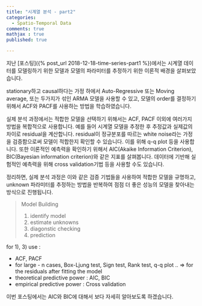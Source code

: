 ```yaml
---
title: "시계열 분석 - part2"
categories: 
  - Spatio-Temporal Data
comments: true
mathjax : true
published: true

---
```


지난 [포스팅]({% post_url 2018-12-18-time-series-part1 %})에서는 시계열 데이터를 모델링하기 위한 모델과 모델의 파라미터를 추정하기 위한 이론적 배경을 살펴보았습니다. 

stationary하고 causal하다는 가정 하에서 Auto-Regressive 또는 Moving average, 또는 두가지가 섞인 ARMA 모델을 사용할 수 있고, 모델의 order를 결정하기 위해서 ACF와 PACF를 사용하는 방법을 학습하였습니다. 

실제 분석 과정에서는 적합한 모델을 선택하기 위해서는 ACF, PACF 이외에 여러가지 방법을 복합적으로 사용합니다. 예를 들어 시계열 모델을 추정한 후 추정값과 실제값의 차이로 residual을 계산합니다. residual이 정규분포를 따르는 white noise라는 가정을 검증함으로써 모델이 적합한지 확인할 수 있습니다.  이를 위해 q-q plot 등을 사용합니다. 또한 이론적인 예측력을 확인하기 위해서 AIC(Akaike Information Criterion), BIC(Bayesian information criterion)와 같은 지표를 살펴봅니다. 데이터에 기반해 실험적인 예측력을 위해 cross validation기법 등을 사용할 수도 있습니다. 

정리하면, 실제 분석 과정은 이와 같은 검증 기법들을 사용하여 적합한 모델을 규명하고, unknown 파라미터를 추정하는 방법을 반복하여 점점 더 좋은 성능의 모델을 찾아내는 방식으로 진행됩니다.  

> Model Building <br>
> 1) identify model <br>
> 2) estimate unknowns <br>
> 3) diagonstic checking <br>
> 4) prediction <br>

for 1), 3) use :
* ACF, PACF
* for large - n cases, Box-Ljung test, Sign test, Rank test, q-q plot .. => for the residuals after fitting the model
* theoretical predictive power : AIC, BIC 
* empirical predictive power : Cross validation

이번 포스팅에서는 AIC와 BIC에 대해서 보다 자세히 알아보도록 하겠습니다. 


